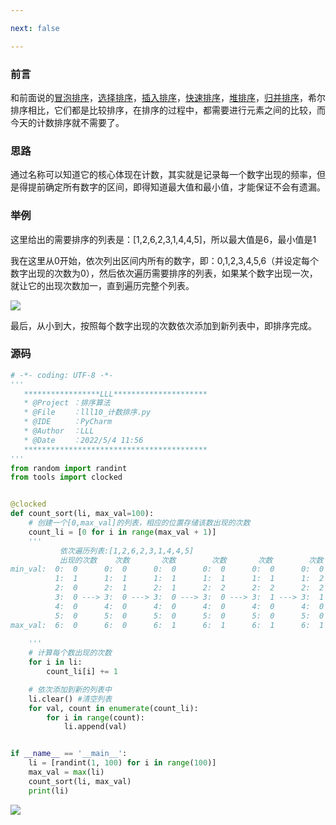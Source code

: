 ```yaml
---

next: false

---
```




<BlogInfo id="1387" title="计数排序——最简单的排序方式，没有之一？" author="白日梦想猿" pv=0 read_times=0 pre_cost_time="71" category="排序算法" tag_list="['排序算法', '              计数排序']" create_time="2022.05.05 15:35:56.407770" update_time="2022.05.05 15:35:56" />

### 前言

和前面说的[冒泡排序](https://blog.csdn.net/max_LLL/article/details/124456915?spm=1001.2014.3001.5501
"冒泡排序")，[选择排序](https://blog.csdn.net/max_LLL/article/details/124477536?spm=1001.2014.3001.5501
"选择排序")，[插入排序](https://blog.csdn.net/max_LLL/article/details/124480756?spm=1001.2014.3001.5501
"插入排序")，[快速排序](https://blog.csdn.net/max_LLL/article/details/124484615?spm=1001.2014.3001.5501
"快速排序")，[堆排序](https://blog.csdn.net/max_LLL/article/details/124568047?spm=1001.2014.3001.5501
"堆排序")，[归并排序](https://blog.csdn.net/max_LLL/article/details/124568115?spm=1001.2014.3001.5501
"归并排序")，希尔排序相比，它们都是比较排序，在排序的过程中，都需要进行元素之间的比较，而今天的计数排序就不需要了。

### 思路

通过名称可以知道它的核心体现在计数，其实就是记录每一个数字出现的频率，但是得提前确定所有数字的区间，即得知道最大值和最小值，才能保证不会有遗漏。

### 举例

这里给出的需要排序的列表是：[1,2,6,2,3,1,4,4,5]，所以最大值是6，最小值是1

我在这里从0开始，依次列出区间内所有的数字，即：0,1,2,3,4,5,6（并设定每个数字出现的次数为0），然后依次遍历需要排序的列表，如果某个数字出现一次，就让它的出现次数加一，直到遍历完整个列表。

![](http://www.lll.plus/media/image/2022/05/05/image-20220505153517-1.png)

最后，从小到大，按照每个数字出现的次数依次添加到新列表中，即排序完成。

### 源码


```python
# -*- coding: UTF-8 -*-
'''
   *****************LLL*********************
   * @Project ：排序算法                       
   * @File    ：lll10_计数排序.py                  
   * @IDE     ：PyCharm             
   * @Author  ：LLL                         
   * @Date    ：2022/5/4 11:56             
   *****************************************
'''
from random import randint
from tools import clocked


@clocked
def count_sort(li, max_val=100):
    # 创建一个[0,max_val]的列表，相应的位置存储该数出现的次数
    count_li = [0 for i in range(max_val + 1)]
    '''
           依次遍历列表:[1,2,6,2,3,1,4,4,5]
           出现的次数    次数       次数        次数       次数        次数        次数        次数       次数
min_val:  0:  0      0:  0      0:  0      0:  0      0:  0      0:  0      0:  0      0:  0      0:  0     
          1:  1      1:  1      1:  1      1:  1      1:  1      1:  2      1:  2      1:  2      1:  2     
          2:  0      2:  1      2:  1      2:  2      2:  2      2:  2      2:  2      2:  2      2:  2     
          3:  0 ---> 3:  0 ---> 3:  0 ---> 3:  0 ---> 3:  1 ---> 3:  1 ---> 3:  1 ---> 3:  1 ---> 3:  1 --->  [1,1,2,2,3,4,4,5,6]
          4:  0      4:  0      4:  0      4:  0      4:  0      4:  0      4:  1      4:  2      4:  2     
          5:  0      5:  0      5:  0      5:  0      5:  0      5:  0      5:  0      5:  0      5:  1     
max_val:  6:  0      6:  0      6:  1      6:  1      6:  1      6:  1      6:  1      6:  1      6:  1     
        
    '''
    # 计算每个数出现的次数
    for i in li:
        count_li[i] += 1

    # 依次添加到新的列表中
    li.clear() #清空列表
    for val, count in enumerate(count_li):
        for i in range(count):
            li.append(val)


if __name__ == '__main__':
    li = [randint(1, 100) for i in range(100)]
    max_val = max(li)
    count_sort(li, max_val)
    print(li)

```


![](https://img-blog.csdnimg.cn/8ed4fb6c4544445bbb2fe10eb8ed3b17.png)







<ActionBox />
